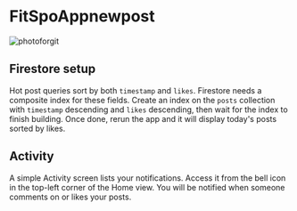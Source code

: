 # FitSpoAppnewpost

![photoforgit](https://github.com/user-attachments/assets/9d12290a-02ee-4945-9f72-3ea6b0aa2952)

## Firestore setup

Hot post queries sort by both `timestamp` and `likes`. Firestore needs a
composite index for these fields. Create an index on the `posts` collection with
`timestamp` descending and `likes` descending, then wait for the index to finish
building. Once done, rerun the app and it will display today's posts sorted by
likes.


## Activity

A simple Activity screen lists your notifications. Access it from the bell icon in the top-left corner of the Home view. You will be notified when someone comments on or likes your posts.
